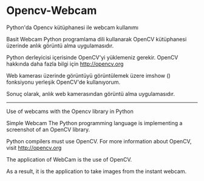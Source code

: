 # Opencv-Webcam

Python'da Opencv kütüphanesi ile webcam kullanımı

Basit Webcam Python programlama dili kullanarak OpenCV kütüphanesi üzerinde anlık görüntü alma uygulamasıdır.

Python derleyicisi içerisinde OpenCV'yi yüklemeniz gerekir. OpenCV hakkında daha fazla bilgi için http://opencv.org

Web kamerası üzerinde görüntüyü görüntülemek üzere imshow () fonksiyonu yerleşik OpenCV'de kullanıyorum.

Sonuç olarak, anlık web kamerasından görüntü alma uygulamasıdır.

----------------------------------------------------------------------------------------------------------------------

Use of webcams with the Opencv library in Python

Simple Webcam The Python programming language is implementing a screenshot of an OpenCV library.

Python compilers must use OpenCV. For more information about OpenCV, visit http://opencv.org

The application of WebCam is the use of OpenCV.

As a result, it is the application to take images from the instant webcam.
